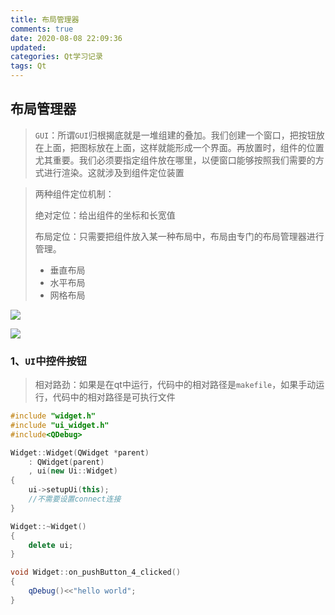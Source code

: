 ```yaml
---
title: 布局管理器
comments: true
date: 2020-08-08 22:09:36
updated:
categories: Qt学习记录
tags: Qt
---
```

## 布局管理器

> `GUI`：所谓`GUI`归根揭底就是一堆组建的叠加。我们创建一个窗口，把按钮放在上面，把图标放在上面，这样就能形成一个界面。再放置时，组件的位置尤其重要。我们必须要指定组件放在哪里，以便窗口能够按照我们需要的方式进行渲染。这就涉及到组件定位装置

> 两种组件定位机制：
>
> 绝对定位：给出组件的坐标和长宽值
>
> 布局定位：只需要把组件放入某一种布局中，布局由专门的布局管理器进行管理。
>
> - 垂直布局
> - 水平布局
> - 网格布局



![](GUI200720(1).png)
<!-- more -->
![](GUI200720(2).png)

### 1、`UI`中控件按钮

> 相对路劲：如果是在qt中运行，代码中的相对路径是`makefile`，如果手动运行，代码中的相对路径是可执行文件

```c++
#include "widget.h"
#include "ui_widget.h"
#include<QDebug>

Widget::Widget(QWidget *parent)
    : QWidget(parent)
    , ui(new Ui::Widget)
{
    ui->setupUi(this);
    //不需要设置connect连接
}

Widget::~Widget()
{
    delete ui;
}

void Widget::on_pushButton_4_clicked()
{
    qDebug()<<"hello world";
}

```
